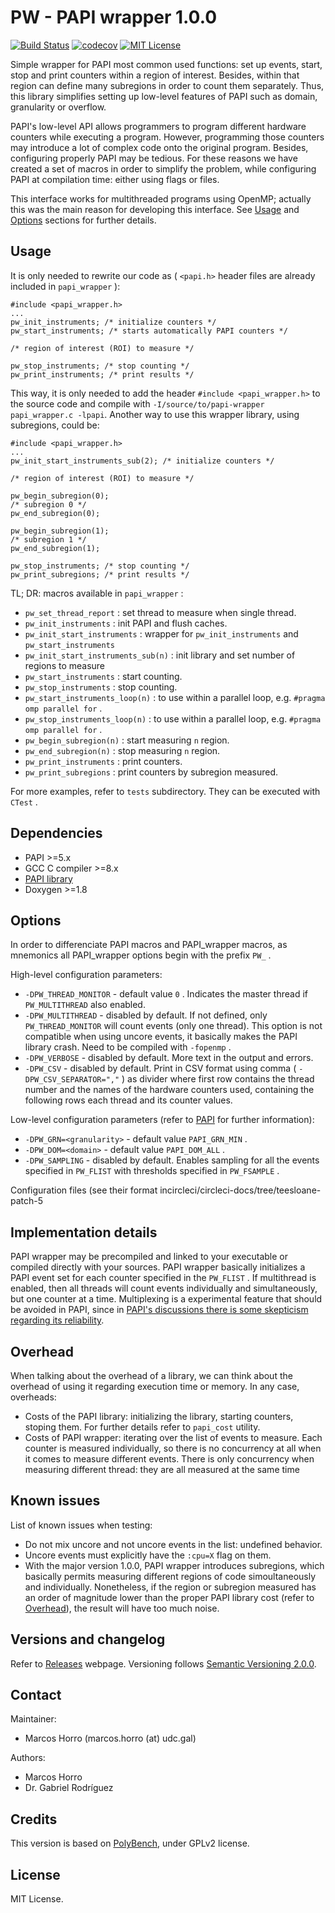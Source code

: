 # PW - PAPI wrapper 1.0.0

[![Build Status][travis-badge]][travis-link]
[![codecov][codecov-badge]][codecov-link]
[![MIT License][license-badge]](LICENSE.md)

Simple wrapper for PAPI most common used functions: set up events, start, stop
and print counters within a region of interest. Besides, within that region can
define many subregions in order to count them separately. Thus, this library
simplifies setting up low-level features of PAPI such as domain, granularity or
overflow.

PAPI's low-level API allows programmers to program different hardware counters
while executing a program. However, programming those counters may introduce a
lot of complex code onto the original program. Besides, configuring properly
PAPI may be tedious. For these reasons we have created a set of macros in order
to simplify the problem, while configuring PAPI at compilation time: either
using flags or files.

This interface works for multithreaded programs using OpenMP; actually this was
the main reason for developing this interface. See [Usage](#usage) and
[Options](#options) sections for further details.

## Usage

It is only needed to rewrite our code as ( `<papi.h>` header files are already
included in `papi_wrapper` ):

```
#include <papi_wrapper.h>
...
pw_init_instruments; /* initialize counters */
pw_start_instruments; /* starts automatically PAPI counters */

/* region of interest (ROI) to measure */

pw_stop_instruments; /* stop counting */
pw_print_instruments; /* print results */
```

This way, it is only needed to add the header `#include <papi_wrapper.h>` to
the source code and compile with `-I/source/to/papi-wrapper papi_wrapper.c
-lpapi`. Another way to use this wrapper library, using subregions, could be:

```
#include <papi_wrapper.h>
...
pw_init_start_instruments_sub(2); /* initialize counters */

/* region of interest (ROI) to measure */

pw_begin_subregion(0);
/* subregion 0 */
pw_end_subregion(0);

pw_begin_subregion(1);
/* subregion 1 */
pw_end_subregion(1);

pw_stop_instruments; /* stop counting */
pw_print_subregions; /* print results */
```

TL; DR: macros available in `papi_wrapper` :

 * `pw_set_thread_report` : set thread to measure when single thread.
 * `pw_init_instruments` : init PAPI and flush caches.
 * `pw_init_start_instruments` : wrapper for `pw_init_instruments` and
`pw_start_instruments`
 * `pw_init_start_instruments_sub(n)` : init library and set number of regions
   to measure
 * `pw_start_instruments` : start counting.
 * `pw_stop_instruments` : stop counting.
 * `pw_start_instruments_loop(n)` : to use within a parallel loop, e.g.
`#pragma omp parallel for` .
 * `pw_stop_instruments_loop(n)` : to use within a parallel loop, e.g.
`#pragma omp parallel for` .
 * `pw_begin_subregion(n)` : start measuring `n` region.
 * `pw_end_subregion(n)` : stop measuring `n` region.
 * `pw_print_instruments` : print counters.
 * `pw_print_subregions` : print counters by subregion measured.

For more examples, refer to `tests` subdirectory. They can be executed with
`CTest` .

## Dependencies

 * PAPI >=5.x
 * GCC C compiler >=8.x
 * [PAPI library](https://icl.utk.edu/papi/news/news.html?id=382)
 * Doxygen >=1.8

## Options

In order to differenciate PAPI macros and PAPI\_wrapper macros, as mnemonics
all PAPI\_wrapper options begin with the prefix `PW_` .

High-level configuration parameters:
 * `-DPW_THREAD_MONITOR` - default value `0` . Indicates the master thread if
`PW_MULTITHREAD` also enabled.
 * `-DPW_MULTITHREAD` - disabled by default. If not defined, only
`PW_THREAD_MONITOR` will count events (only one thread). This option is not
   compatible when using uncore events, it basically makes the PAPI library
   crash. Need to be compiled with `-fopenmp` .
 * `-DPW_VERBOSE` - disabled by default. More text in the output and errors.
 * `-DPW_CSV` - disabled by default. Print in CSV format using comma
( `-DPW_CSV_SEPARATOR=","` ) as divider where first row contains the thread number
   and the names of the hardware counters used, containing the following rows
   each thread and its counter values.

Low-level configuration parameters (refer to [PAPI](https://icl.utk.edu/papi/)
for further information):
 * `-DPW_GRN=<granularity>` - default value `PAPI_GRN_MIN` .
 * `-DPW_DOM=<domain>` - default value `PAPI_DOM_ALL` .
 * `-DPW_SAMPLING` - disabled by default. Enables sampling for all the events
   specified in `PW_FLIST` with thresholds specified in `PW_FSAMPLE` .

Configuration files (see their format incircleci/circleci-docs/tree/teesloane-patch-5

## Implementation details

PAPI wrapper may be precompiled and linked to your executable or compiled
directly with your sources. PAPI wrapper basically initializes a PAPI event set
for each counter specified in the `PW_FLIST` . If multithread is enabled, then
all threads will count events individually and simultaneously, but one counter
at a time. Multiplexing is a experimental feature that should be avoided in
PAPI, since in [PAPI's discussions there is some skepticism regarding its
reliability](https://groups.google.com/a/icl.utk.edu/forum/#!searchin/ptools-perfapi/multiplexing%7Csort:date/ptools-perfapi/gi3e0EBVRGo/2x5kB3dEDwAJ).

## Overhead

When talking about the overhead of a library, we can think about the overhead
of using it regarding execution time or memory. In any case, overheads:

 * Costs of the PAPI library: initializing the library, starting counters,
   stoping them. For further details refer to `papi_cost` utility.
 * Costs of PAPI wrapper: iterating over the list of events to measure. Each
   counter is measured individually, so there is no concurrency at all when it
   comes to measure different events. There is only concurrency when measuring
   different thread: they are all measured at the same time

## Known issues

List of known issues when testing:
 * Do not mix uncore and not uncore events in the list: undefined behavior.
 * Uncore events must explicitly have the `:cpu=X` flag on them.
 * With the major version 1.0.0, PAPI wrapper introduces subregions, which
basically permits measuring different regions of code simoultaneously and
individually. Nonetheless, if the region or subregion measured has an order of
magnitude lower than the proper PAPI library cost (refer to
[Overhead](#overhead)), the result will have too much noise.

## Versions and changelog

Refer to [Releases](https://github.com/markoshorro/papi_wrapper/releases)
webpage. Versioning follows [Semantic Versioning
2.0.0](https://semver.org/spec/v2.0.0.html).

## Contact

Maintainer:

  + Marcos Horro (marcos.horro (at) udc.gal)

Authors:

  + Marcos Horro
  + Dr. Gabriel Rodríguez

## Credits

This version is based on
[PolyBench](https://sourceforge.net/projects/polybench/), under GPLv2 license.

## License

MIT License.

[travis-badge]:    https://travis-ci.org/markoshorro/papi_wrapper.svg?branch=master
[travis-link]:     https://travis-ci.org/markoshorro/papi_wrapper
[license-badge]:   https://img.shields.io/badge/license-MIT-007EC7.svg
[codecov-badge]:   https://codecov.io/gh/markoshorro/papi_wrapper/branch/master/graph/badge.svg
[codecov-link]:    https://codecov.io/gh/markoshorro/papi_wrapper
